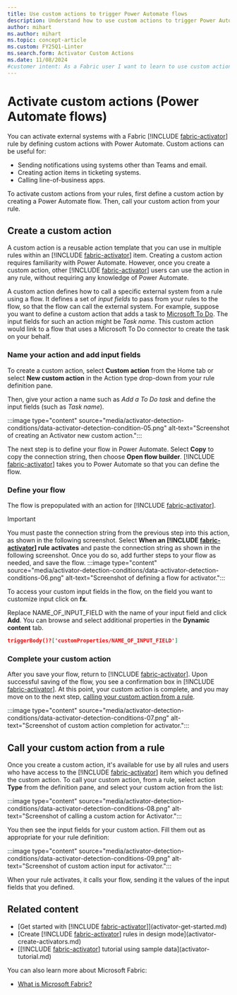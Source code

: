 ```yaml
---
title: Use custom actions to trigger Power Automate flows
description: Understand how to use custom actions to trigger Power Automate flows with Activator and achieve seamless integration between systems.
author: mihart
ms.author: mihart
ms.topic: concept-article
ms.custom: FY25Q1-Linter
ms.search.form: Activator Custom Actions
ms.date: 11/08/2024
#customer intent: As a Fabric user I want to learn to use custom actions to trigger Power Automate flows.
---
```


# Activate custom actions (Power Automate flows)

You can activate external systems with a Fabric [!INCLUDE [fabric-activator](../includes/fabric-activator.md)] rule by defining custom actions with Power Automate. Custom actions can be useful for:

* Sending notifications using systems other than Teams and email.
* Creating action items in ticketing systems.
* Calling line-of-business apps.

To activate custom actions from your rules, first define a custom action by creating a Power Automate flow. Then, call your custom action from your rule.

## Create a custom action

A custom action is a reusable action template that you can use in multiple rules within an [!INCLUDE [fabric-activator](../includes/fabric-activator.md)] item. Creating a custom action requires familiarity with Power Automate. However, once you create a custom action, other [!INCLUDE [fabric-activator](../includes/fabric-activator.md)] users can use the action in any rule, without requiring any knowledge of Power Automate.

A custom action defines how to call a specific external system from a rule using a flow. It defines a set of *input fields* to pass from your rules to the flow, so that the flow can call the external system. For example, suppose you want to define a custom action that adds a task to [Microsoft To Do](https://to-do.office.com/tasks/). The input fields for such an action might be *Task name*. This custom action would link to a flow that uses a Microsoft To Do connector to create the task on your behalf.

### Name your action and add input fields

To create a custom action, select **Custom action** from the Home tab or select **New custom action** in the Action type drop-down from your rule definition pane. 

Then, give your action a name such as *Add a To Do task* and define the input fields (such as _Task name_).

:::image type="content" source="media/activator-detection-conditions/data-activator-detection-condition-05.png" alt-text="Screenshot of creating an Activator new custom action.":::

The next step is to define your flow in Power Automate. Select **Copy** to copy the connection string, then choose **Open flow builder**. [!INCLUDE [fabric-activator](../includes/fabric-activator.md)] takes you to Power Automate so that you can define the flow.

### Define your flow

The flow is prepopulated with an action for [!INCLUDE [fabric-activator](../includes/fabric-activator.md)].

> [!IMPORTANT]
> You must paste the connection string from the previous step into this action, as shown in the following screenshot. Select **When an [!INCLUDE [fabric-activator](../includes/fabric-activator.md)] rule activates** and paste the connection string as shown in the following screenshot. Once you do so, add further steps to your flow as needed, and save the flow.
:::image type="content" source="media/activator-detection-conditions/data-activator-detection-conditions-06.png" alt-text="Screenshot of defining a flow for activator.":::

To access your custom input fields in the flow, on the field you want to customize input click on **fx**.

Replace NAME\_OF\_INPUT\_FIELD with the name of your input field and click **Add**. You can browse and select additional properties in the **Dynamic content** tab.

```json
triggerBody()?['customProperties/NAME_OF_INPUT_FIELD']
```

### Complete your custom action

After you save your flow, return to [!INCLUDE [fabric-activator](../includes/fabric-activator.md)]. Upon successful saving of the flow, you see a confirmation box in [!INCLUDE [fabric-activator](../includes/fabric-activator.md)]. At this point, your custom action is complete, and you may move on to the next step, [calling your custom action from a rule](#call-your-custom-action-from-a-rule).

:::image type="content" source="media/activator-detection-conditions/data-activator-detection-conditions-07.png" alt-text="Screenshot of custom action completion for activator.":::

## Call your custom action from a rule

Once you create a custom action, it's available for use by all rules and users who have access to the [!INCLUDE [fabric-activator](../includes/fabric-activator.md)] item which you defined the custom action. To call your custom action, from a rule, select action **Type** from the definition pane, and select your custom action from the list:

:::image type="content" source="media/activator-detection-conditions/data-activator-detection-conditions-08.png" alt-text="Screenshot of calling a custom action for Activator.":::

You then see the input fields for your custom action. Fill them out as appropriate for your rule definition:

:::image type="content" source="media/activator-detection-conditions/data-activator-detection-conditions-09.png" alt-text="Screenshot of custom action input for activator.":::

When your rule activates, it calls your flow, sending it the values of the input fields that you defined.

## Related content

* [Get started with [!INCLUDE [fabric-activator](../includes/fabric-activator.md)]](activator-get-started.md)
* [Create [!INCLUDE [fabric-activator](../includes/fabric-activator.md)] rules in design mode](activator-create-activators.md)
* [[!INCLUDE [fabric-activator](../includes/fabric-activator.md)] tutorial using sample data](activator-tutorial.md)

You can also learn more about Microsoft Fabric:

* [What is Microsoft Fabric?](../../get-started/microsoft-fabric-overview.md)
